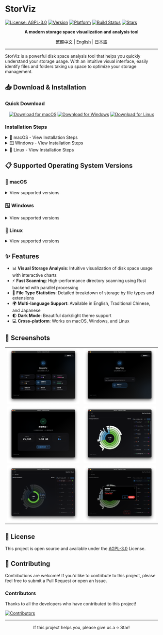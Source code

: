 # StorViz

[![License: AGPL-3.0](https://img.shields.io/badge/License-AGPL--3.0-blue.svg)](https://opensource.org/licenses/AGPL-3.0)
[![Version](https://img.shields.io/badge/version-1.0.0--rc.3-green.svg)](https://github.com/ExpTechTW/StorViz/releases)
[![Platform](https://img.shields.io/badge/platform-macOS%20%7C%20Windows%20%7C%20Linux-lightgrey.svg)](https://github.com/ExpTechTW/StorViz/releases)
[![Build Status](https://github.com/ExpTechTW/StorViz/workflows/CI%20Build%20Check/badge.svg)](https://github.com/ExpTechTW/StorViz/actions)
[![Stars](https://img.shields.io/github/stars/ExpTechTW/StorViz?style=social)](https://github.com/ExpTechTW/StorViz)

<p align="center">
  <strong>A modern storage space visualization and analysis tool</strong>
</p>

<p align="center">
  <a href="README.md">繁體中文</a> | <a href="README.en.md">English</a> | <a href="README.ja.md">日本語</a>
</p>

---

StorViz is a powerful disk space analysis tool that helps you quickly understand your storage usage. With an intuitive visual interface, easily identify files and folders taking up space to optimize your storage management.

## 📥 Download & Installation

### Quick Download

<div align="center">

[![Download for macOS](https://img.shields.io/badge/Download-macOS-black?style=for-the-badge&logo=apple)](https://github.com/ExpTechTW/StorViz/releases/latest/download/StorViz_universal.app.tar.gz)
[![Download for Windows](https://img.shields.io/badge/Download-Windows-blue?style=for-the-badge&logo=windows)](https://github.com/ExpTechTW/StorViz/releases/latest/download/StorViz_1.0.0-rc.3_x64-setup.exe)
[![Download for Linux](https://img.shields.io/badge/Download-Linux-orange?style=for-the-badge&logo=linux)](https://github.com/ExpTechTW/StorViz/releases/latest/download/storviz_1.0.0-rc.3_amd64.AppImage)

</div>

### Installation Steps

<details>
<summary>🍎 macOS - View Installation Steps</summary>

<br>

1. **Download File** - Click the button above to download the `.app.tar.gz` file
2. **Extract** - Double-click the downloaded file, macOS will auto-extract it
3. **Install** - Drag `StorViz.app` to the Applications folder
4. **Launch** - Double-click the StorViz icon in Applications to start the app

> **💡 Tip**
> If you see a "Cannot verify developer" warning, go to "System Preferences" → "Security & Privacy" to allow execution.

</details>

<details>
<summary>🪟 Windows - View Installation Steps</summary>

<br>

1. **Download File** - Click the button above to download the `.exe` installer
2. **Run Installer** - Double-click the downloaded installer
3. **Installation Wizard** - Follow the installation wizard instructions
4. **Launch** - Start StorViz from the Start menu or desktop shortcut

> **💡 Tip**
> If Windows Defender shows a warning, select "More info" → "Run anyway".

</details>

<details>
<summary>🐧 Linux - View Installation Steps</summary>

<br>

1. **Download File** - Click the button above to download the `.AppImage` file
2. **Set Permission** - Open terminal and run:
   ```bash
   chmod +x storviz_*.AppImage
   ```
3. **Run** - Double-click to run or execute in terminal:
   ```bash
   ./storviz_*.AppImage
   ```

> **💡 Tip**
> AppImage is a portable application that runs without installation.

</details>

## 📋 Supported Operating System Versions

### 🍎 macOS

<details>
<summary>View supported versions</summary>

<br>

| OS Version | StorViz Version | Status |
| ------------ | ------------ | ---- |
| **10.12 Sierra and below** | `-` | ❌ |
| **10.13 High Sierra** | `-` | ❔ |
| **10.14 Mojave** | `-` | ❔ |
| **10.15 Catalina** | `-` | ❔ |
| **11 Big Sur** | `-` | ❔ |
| **12 Monterey** | `-` | ❔ |
| **13 Ventura** | `-` | ❔ |
| **14 Sonoma** | `-` | ❔ |
| **15 Sequoia** | `-` | ❔ |
| **26 Tahoe** | `1.0.0-rc.3` | ✅ |

**Architecture Support**: Intel (x86_64) / Apple Silicon (ARM64)

</details>

### 🪟 Windows

<details>
<summary>View supported versions</summary>

<br>

| OS Version | StorViz Version | Status |
| ------------ | ------------ | ---- |
| **XP** | `-` | ❌ |
| **Vista** | `-` | ❌ |
| **7** | `-` | ❔ |
| **7 SP1** | `-` | ❔ |
| **8** | `-` | ❔ |
| **8.1** | `-` | ❔ |
| **10** | `1.0.0-rc.3` | ✅ |
| **11** | `1.0.0-rc.3` | ✅ |

**Architecture Support**: x64 (64-bit)
**Additional Requirements**: WebView2 Runtime (automatically installed by the installer)

</details>

### 🐧 Linux

<details>
<summary>View supported versions</summary>

<br>

**Ubuntu**

| OS Version | StorViz Version | Status |
| ------------ | ------------ | ---- |
| **18.04 LTS Bionic** | `-` | ❌ |
| **20.04 LTS Focal** | `-` | ❌ |
| **22.04 LTS Jammy** | `1.0.0-rc.3` | ✅ |
| **23.10 Mantic** | `1.0.0-rc.3` | ✅ |
| **24.04 LTS Noble** | `1.0.0-rc.3` | ✅ |
| **24.10 Oracular** | `1.0.0-rc.3` | ✅ |

**Debian**

| OS Version | StorViz Version | Status |
| ------------ | ------------ | ---- |
| **10 Buster** | `-` | ❌ |
| **11 Bullseye** | `-` | ❌ |
| **12 Bookworm** | `1.0.0-rc.3` | ✅ |
| **13 Trixie** | `1.0.0-rc.3` | ✅ |

**Fedora**

| OS Version | StorViz Version | Status |
| ------------ | ------------ | ---- |
| **34** | `-` | ❌ |
| **35** | `-` | ❌ |
| **36** | `-` | ❔ |
| **37+** | `-` | ❔ |

**RHEL / Rocky Linux / AlmaLinux**

| OS Version | StorViz Version | Status |
| ------------ | ------------ | ---- |
| **7** | `-` | ❌ |
| **8** | `-` | ❌ |
| **9** | `-` | ❔ |

**Arch Linux**

| OS Version | StorViz Version | Status |
| ------------ | ------------ | ---- |
| **Rolling Release** | `-` | ❌ |

**Architecture Support**: x64 (64-bit)
**Additional Requirements**: GLib >= 2.70, WebKitGTK 4.1

> **⚠️ Note**
> Linux version requires newer system libraries (GLIBC 2.35+).
> Users on Ubuntu 20.04 and Debian 11 are recommended to upgrade to newer versions.

</details>

## ✨ Features

- 📊 **Visual Storage Analysis**: Intuitive visualization of disk space usage with interactive charts
- ⚡ **Fast Scanning**: High-performance directory scanning using Rust backend with parallel processing
- 📁 **File Type Statistics**: Detailed breakdown of storage by file types and extensions
- 🌍 **Multi-language Support**: Available in English, Traditional Chinese, and Japanese
- 🌓 **Dark Mode**: Beautiful dark/light theme support
- 💻 **Cross-platform**: Works on macOS, Windows, and Linux

## 📸 Screenshots

<div align="center">

<table>
  <tr>
    <td width="50%">
      <img src="images/zh/image1.png" alt="Main Interface" />
    </td>
    <td width="50%">
      <img src="images/zh/image2.png" alt="File Type Statistics" />
    </td>
  </tr>
  <tr>
    <td width="50%">
      <img src="images/zh/image3.png" alt="Directory Structure" />
    </td>
    <td width="50%">
      <img src="images/zh/image4.png" alt="Dark Mode" />
    </td>
  </tr>
  <tr>
    <td width="50%">
      <img src="images/zh/image5.png" alt="Multi-language Support" />
    </td>
    <td width="50%">
      <img src="images/zh/image6.png" alt="Advanced Analysis" />
    </td>
  </tr>
</table>

</div>

## 📄 License

This project is open source and available under the [AGPL-3.0](LICENSE) License.

## 🤝 Contributing

Contributions are welcome! If you'd like to contribute to this project, please feel free to submit a Pull Request or open an Issue.

### Contributors

Thanks to all the developers who have contributed to this project!

<a href="https://github.com/exptechtw/StorViz/graphs/contributors">
  <img src="https://contrib.rocks/image?repo=exptechtw/StorViz" alt="Contributors" />
</a>

---

<p align="center">
  If this project helps you, please give us a ⭐️ Star!
</p>
